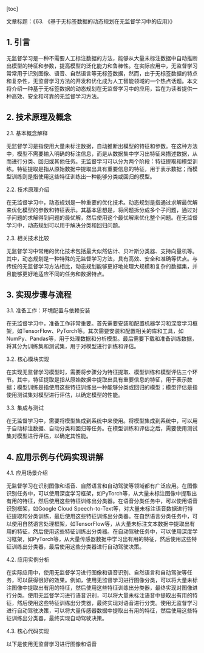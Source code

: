 
[toc]                    
                
                
文章标题：《63. 《基于无标签数据的动态规划在无监督学习中的应用》》

## 1. 引言

无监督学习是一种不需要人工标注数据的方法，能够从大量未标注数据中自动推断出模型的特征和参数，提高模型的泛化能力和鲁棒性。在实际应用中，无监督学习常常用于识别图像、语音、自然语言等无标签数据，然而，由于无标签数据的特点和复杂性，无监督学习方法的开发和优化成为人工智能领域的一个热点话题。本文将介绍一种基于无标签数据的动态规划在无监督学习中的应用，旨在为读者提供一种高效、安全和可靠的无监督学习方法。

## 2. 技术原理及概念

2.1. 基本概念解释

无监督学习是指使用大量未标注数据，自动推断出模型的特征和参数。在这种方法中，模型不需要输入明确的标注信息，而是从数据集中学习出特征来描述数据，从而进行分类、回归或其他任务。无监督学习可以分为两个阶段：特征提取和模型训练。特征提取是指从原始数据中提取出具有重要信息的特征，用于表示数据；而模型训练则是指使用这些特征训练出一种能够分类或回归的模型。

2.2. 技术原理介绍

在无监督学习中，动态规划是一种重要的优化技术。动态规划是指通过求解最优解来优化模型的参数和特征表示。其基本思想是，将问题拆分成多个子问题，通过对子问题的求解得到问题的最优解，然后使用这个最优解来优化整个问题。在无监督学习中，动态规划可以用于解决分类和回归问题。

2.3. 相关技术比较

无监督学习中常用的优化技术包括最大似然估计、贝叶斯分类器、支持向量机等。其中，动态规划是一种特殊的无监督学习方法，具有高效、安全和准确等优点。与传统的无监督学习方法相比，动态规划能够更好地处理大规模和复杂的数据集，并且能够更好地适应不同的任务和数据特点。

## 3. 实现步骤与流程

3.1. 准备工作：环境配置与依赖安装

在无监督学习中，准备工作非常重要。首先需要安装和配置机器学习和深度学习框架，如TensorFlow、PyTorch等。其次需要安装和配置相关的库和工具，如NumPy、Pandas等，用于处理数据和分析模型。最后需要下载和准备训练数据，将其分为训练集和测试集，用于对模型进行训练和评估。

3.2. 核心模块实现

在实现无监督学习模型时，需要将步骤分为特征提取、模型训练和模型评估三个环节。其中，特征提取是指从原始数据中提取出具有重要信息的特征，用于表示数据；模型训练是指使用这些特征训练出一种能够分类或回归的模型；模型评估是指使用测试集对模型进行评估，以确定模型的性能。

3.3. 集成与测试

在无监督学习中，需要将模型集成到系统中来使用。将模型集成到系统中，可以用于自动标注数据、自动分类和回归等任务。在模型训练和评估之后，需要使用测试集对模型进行评估，以确定其性能。

## 4. 应用示例与代码实现讲解

4.1. 应用场景介绍

无监督学习在识别图像和语音、自然语言和自动驾驶等领域都有广泛应用。在图像识别任务中，可以使用深度学习框架，如PyTorch等，从大量未标注图像中提取出有用的特征，然后使用这些特征训练出分类器。在语音分类任务中，可以使用语音识别框架，如Google Cloud Speech-to-Text等，对大量未标注语音数据进行特征提取和分类训练，最后使用这些特征训练出分类器。在自然语言分类任务中，可以使用自然语言处理框架，如TensorFlow等，从大量未标注文本数据中提取出有用的特征，然后使用这些特征训练出分类器。在自动驾驶任务中，可以使用深度学习框架，如PyTorch等，从大量传感器数据中学习出有用的特征，然后使用这些特征训练出分类器，最后使用这些分类器进行自动驾驶决策。

4.2. 应用实例分析

在实际应用中，使用无监督学习进行图像和语音识别、自然语言和自动驾驶等任务，可以获得很好的效果。例如，使用无监督学习进行图像分类，可以将大量未标注图像中提取出有用的特征，然后使用这些特征训练出分类器，最终实现对图像进行分类。使用无监督学习进行语音识别，可以将大量未标注语音中提取出有用的特征，然后使用这些特征训练出分类器，最终实现对语音进行分类。使用无监督学习进行自动驾驶决策，可以将大量传感器数据中提取出有用的特征，然后使用这些特征训练出分类器，最终实现自动驾驶决策。

4.3. 核心代码实现

以下是使用无监督学习进行图像和语音

